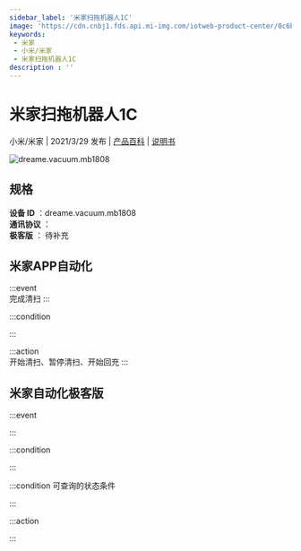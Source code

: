 ```yaml
---
sidebar_label: '米家扫拖机器人1C'
image: 'https://cdn.cnbj1.fds.api.mi-img.com/iotweb-product-center/0c6bd99a1fd349e17df2d8e404dbfe9b_168.png?GalaxyAccessKeyId=AKVGLQWBOVIRQ3XLEW&Expires=9223372036854775807&Signature=b6DvF0nEVCGB/mkOHYP5TznzG5E='
keywords: 
 - 米家
 - 小米/米家
 - 米家扫拖机器人1C
description : ''
---
```

# 米家扫拖机器人1C

小米/米家 | 2021/3/29 发布 | [产品百科](https://home.mi.com/webapp/content/baike/product/index.html?model=dreame.vacuum.mb1808/) | [说明书](https://home.mi.com/views/introduction.html?model=dreame.vacuum.mb1808&region=cn)

![dreame.vacuum.mb1808](https://cdn.cnbj1.fds.api.mi-img.com/iotweb-product-center/0c6bd99a1fd349e17df2d8e404dbfe9b_168.png?GalaxyAccessKeyId=AKVGLQWBOVIRQ3XLEW&Expires=9223372036854775807&Signature=b6DvF0nEVCGB/mkOHYP5TznzG5E=)

## 规格  
> 
**设备 ID** ：dreame.vacuum.mb1808  
**通讯协议** ：  
**极客版**  ： 待补充 


## 米家APP自动化  

:::event  
完成清扫
:::

:::condition  

:::

:::action   
开始清扫、暂停清扫、开始回充
:::

## 米家自动化极客版  

:::event  

:::

:::condition  

:::

:::condition 可查询的状态条件  

:::

:::action  

:::

        
